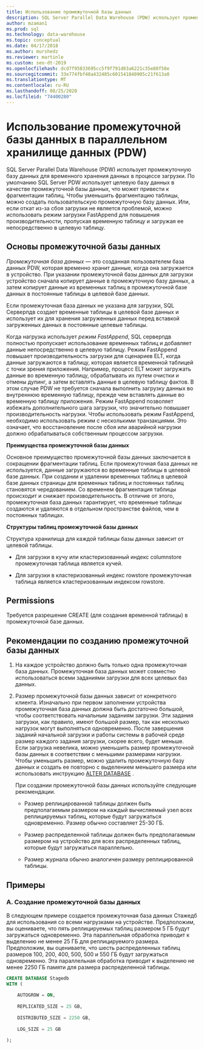 ```yaml
---
title: Использование промежуточной базы данных
description: SQL Server Parallel Data Warehouse (PDW) использует промежуточную базу данных для временного хранения данных в процессе загрузки.
author: mzaman1
ms.prod: sql
ms.technology: data-warehouse
ms.topic: conceptual
ms.date: 04/17/2018
ms.author: murshedz
ms.reviewer: martinle
ms.custom: seo-dt-2019
ms.openlocfilehash: dcd7f95833695cc5f9f791d83a6221c35e88f58e
ms.sourcegitcommit: 33e774fbf48a432485c601541840905c21f613a0
ms.translationtype: MT
ms.contentlocale: ru-RU
ms.lasthandoff: 08/25/2020
ms.locfileid: "74400280"
---
```

# <a name="using-a-staging-database-in-parallel-data-warehouse-pdw"></a>Использование промежуточной базы данных в параллельном хранилище данных (PDW)
SQL Server Parallel Data Warehouse (PDW) использует промежуточную базу данных для временного хранения данных в процессе загрузки. По умолчанию SQL Server PDW использует целевую базу данных в качестве промежуточной базы данных, что может привести к фрагментации таблиц. Чтобы уменьшить фрагментацию таблицы, можно создать пользовательскую промежуточную базу данных. Или, если откат из-за сбоя загрузки не является проблемой, можно использовать режим загрузки FastAppend для повышения производительности, пропуская временную таблицу и загружая ее непосредственно в целевую таблицу.  
  
## <a name="staging-database-basics"></a><a name="StagingDatabase"></a>Основы промежуточной базы данных  
*Промежуточная база данных* — это созданная пользователем база данных PDW, которая временно хранит данные, когда она загружается в устройство. При указании промежуточной базы данных для загрузки устройство сначала копирует данные в промежуточную базу данных, а затем копирует данные из временных таблиц в промежуточной базе данных в постоянные таблицы в целевой базе данных.  
  
Если промежуточная база данных не указана для загрузки, SQL Серверпдв создает временные таблицы в целевой базе данных и использует их для хранения загруженных данных перед вставкой загруженных данных в постоянные целевые таблицы.  
  
Когда нагрузка использует *режим FastAppend*, SQL серверпдв полностью пропускает использование временных таблиц и добавляет данные непосредственно в целевую таблицу. Режим FastAppend повышает производительность загрузки для сценариев ELT, когда данные загружаются в таблицу, которая является временной таблицей с точки зрения приложения. Например, процесс ELT может загружать данные во временную таблицу, обрабатывать их путем очистки и отмены дупинг, а затем вставлять данные в целевую таблицу фактов. В этом случае PDW не требуется сначала выполнить загрузку данных во внутреннюю временную таблицу, прежде чем вставлять данные во временную таблицу приложения. Режим FastAppend позволяет избежать дополнительного шага загрузки, что значительно повышает производительность нагрузки. Чтобы использовать режим FastAppend, необходимо использовать режим с несколькими транзакциями. Это означает, что восстановление после сбоя или аварийной нагрузки должно обрабатываться собственным процессом загрузки.  
  
**Преимущества промежуточной базы данных**  
  
Основное преимущество промежуточной базы данных заключается в сокращении фрагментации таблиц. Если промежуточная база данных не используется, данные загружаются во временные таблицы в целевой базе данных. При создании и удалении временных таблиц в целевой базе данных страницы для временных таблиц и постоянных таблиц становятся чередованием. Со временем фрагментация таблицы происходит и снижает производительность. В отличие от этого, промежуточная база данных гарантирует, что временные таблицы создаются и удаляются в отдельном пространстве файлов, чем в постоянных таблицах.  
  
**Структуры таблиц промежуточной базы данных**  
  
Структура хранилища для каждой таблицы базы данных зависит от целевой таблицы.  
  
-   Для загрузки в кучу или кластеризованный индекс columnstore промежуточная таблица является кучей.  
  
-   Для загрузки в кластеризованный индекс rowstore промежуточная таблица является кластеризованным индексом rowstore.  
  
## <a name="permissions"></a><a name="Permissions"></a>Permissions  
Требуется разрешение CREATE (для создания временной таблицы) в промежуточной базе данных. 

<!-- MISSING LINKS

For more information, see [Grant Permissions to load data](grant-permissions-to-load-data.md).  

-->
  
## <a name="best-practices-for-creating-a-staging-database"></a><a name="CreatingStagingDatabase"></a>Рекомендации по созданию промежуточной базы данных  
  
1.  На каждое устройство должно быть только одна промежуточная база данных. Промежуточная база данных может совместно использоваться всеми заданиями загрузки для всех целевых баз данных.  
  
2.  Размер промежуточной базы данных зависит от конкретного клиента. Изначально при первом заполнении устройства промежуточная база данных должна быть достаточно большой, чтобы соответствовать начальным заданиям загрузки. Эти задания загрузки, как правило, имеют большой размер, так как несколько нагрузок могут выполняться одновременно. После завершения заданий начальной загрузки и работы системы в рабочей среде размер каждого задания загрузки, скорее всего, будет меньше. Если загрузка невелика, можно уменьшить размер промежуточной базы данных в соответствии с меньшими размерами нагрузки. Чтобы уменьшить размер, можно удалить промежуточную базу данных и создать ее повторно с выделением меньшего размера или использовать инструкцию [ALTER DATABASE](../t-sql/statements/alter-database-transact-sql.md?tabs=sqlpdw) .  
  
    При создании промежуточной базы данных используйте следующие рекомендации.  
  
    -   Размер реплицированной таблицы должен быть предполагаемым размером на каждый вычисляемый узел всех реплицируемых таблиц, которые будут загружаться одновременно. Размер обычно составляет 25-30 ГБ.  
  
    -   Размер распределенной таблицы должен быть предполагаемым размером на устройство для всех распределенных таблиц, которые будут загружаться параллельно.  
  
    -   Размер журнала обычно аналогичен размеру реплицированной таблицы.  
  
## <a name="examples"></a><a name="Examples"></a>Примеры  
  
### <a name="a-create-a-staging-database"></a>A. Создание промежуточной базы данных 
В следующем примере создается промежуточная база данных Стажедб для использования со всеми нагрузками на устройстве. Предположим, вы оцениваете, что пять реплицируемых таблиц размером 5 ГБ будут загружаться одновременно. Эта параллельная обработка приводит к выделению не менее 25 ГБ для реплицируемого размера. Предположим, вы оцениваете, что шесть распределенных таблиц размеров 100, 200, 400, 500, 500 и 550 ГБ будут загружаться одновременно. Эта параллельная обработка приводит к выделению не менее 2250 ГБ памяти для размера распределенной таблицы.  
  
```sql  
CREATE DATABASE Stagedb  
WITH (  
  
    AUTOGROW = ON,  
  
    REPLICATED_SIZE = 25 GB,  
  
    DISTRIBUTED_SIZE = 2250 GB,  
  
    LOG_SIZE = 25 GB  
  
);  
```  

<!-- MISSING LINKS
 
## See Also  
[Common metadata query examples](metadata-query-examples.md)  

-->
  
